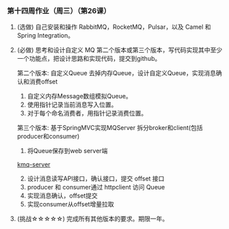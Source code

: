 ### 第十四周作业（周三）（第26课）

1. (选做) 自己安装和操作 RabbitMQ，RocketMQ，Pulsar，以及 Camel 和 Spring Integration。
2. (必做) 思考和设计自定义 MQ 第二个版本或第三个版本，写代码实现其中至少一个功能点，把设计思路和实现代码，提交到github。

    第二个版本: 自定义Queue
   去掉内存Queue，设计自定义Queue，实现消息确认和消费offset
    1) 自定义内存Message数组模拟Queue。
    2) 使用指针记录当前消息写入位置。
    3) 对于每个命名消费者，用指针记录消费位置。
    
   第三个版本: 基于SpringMVC实现MQServer
   拆分broker和client(包括producer和consumer)
    1) 将Queue保存到web server端
       
   [kmq-server](kmq-server)

    2) 设计消息读写API接口，确认接口，提交 offset 接口
    3) producer 和 consumer通过 httpclient 访问 Queue
    4) 实现消息确认，offset提交
    5) 实现consumer从offset增量拉取

3. (挑战☆☆☆☆☆) 完成所有其他版本的要求。期限一年。